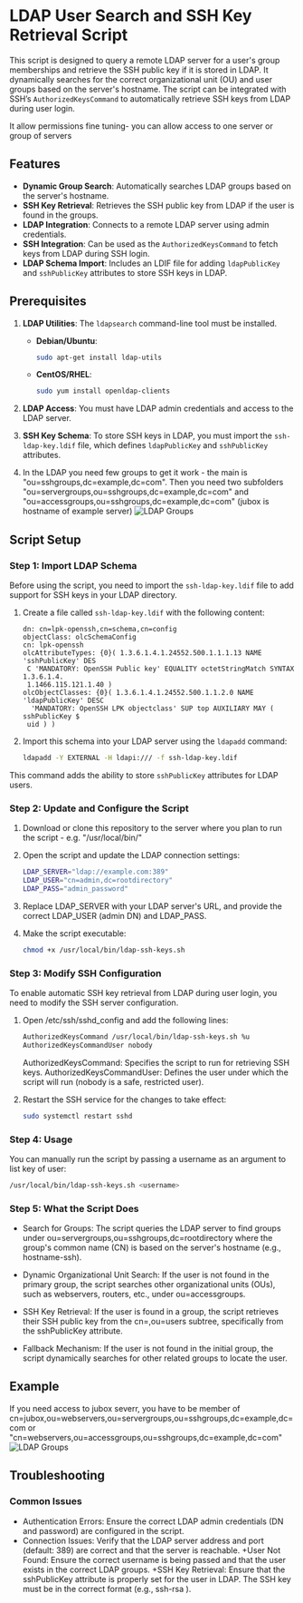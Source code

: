 # LDAP User Search and SSH Key Retrieval Script

This script is designed to query a remote LDAP server for a user's group memberships and retrieve the SSH public key if it is stored in LDAP. It dynamically searches for the correct organizational unit (OU) and user groups based on the server's hostname. The script can be integrated with SSH’s `AuthorizedKeysCommand` to automatically retrieve SSH keys from LDAP during user login.

It allow permissions fine tuning- you can allow access to one server or group of servers

## Features

- **Dynamic Group Search**: Automatically searches LDAP groups based on the server's hostname.
- **SSH Key Retrieval**: Retrieves the SSH public key from LDAP if the user is found in the groups.
- **LDAP Integration**: Connects to a remote LDAP server using admin credentials.
- **SSH Integration**: Can be used as the `AuthorizedKeysCommand` to fetch keys from LDAP during SSH login.
- **LDAP Schema Import**: Includes an LDIF file for adding `ldapPublicKey` and `sshPublicKey` attributes to store SSH keys in LDAP.

## Prerequisites

1. **LDAP Utilities**: The `ldapsearch` command-line tool must be installed.
   - **Debian/Ubuntu**:
     ```bash
     sudo apt-get install ldap-utils
     ```
   - **CentOS/RHEL**:
     ```bash
     sudo yum install openldap-clients
     ```

2. **LDAP Access**: You must have LDAP admin credentials and access to the LDAP server.

3. **SSH Key Schema**: To store SSH keys in LDAP, you must import the `ssh-ldap-key.ldif` file, which defines `ldapPublicKey` and `sshPublicKey` attributes.
4. In the LDAP you need few groups to get it work - the main is  "ou=sshgroups,dc=example,dc=com". Then you need two subfolders "ou=servergroups,ou=sshgroups,dc=example,dc=com" and "ou=accessgroups,ou=sshgroups,dc=example,dc=com" (jubox is hostname of example server)
 ![LDAP Groups](/screenshot/LDAP.png?raw=true)


## Script Setup

### Step 1: Import LDAP Schema

Before using the script, you need to import the `ssh-ldap-key.ldif` file to add support for SSH keys in your LDAP directory.

1. Create a file called `ssh-ldap-key.ldif` with the following content:

    ```
    dn: cn=lpk-openssh,cn=schema,cn=config
    objectClass: olcSchemaConfig
    cn: lpk-openssh
    olcAttributeTypes: {0}( 1.3.6.1.4.1.24552.500.1.1.1.13 NAME 'sshPublicKey' DES
     C 'MANDATORY: OpenSSH Public key' EQUALITY octetStringMatch SYNTAX 1.3.6.1.4.
     1.1466.115.121.1.40 )
    olcObjectClasses: {0}( 1.3.6.1.4.1.24552.500.1.1.2.0 NAME 'ldapPublicKey' DESC
      'MANDATORY: OpenSSH LPK objectclass' SUP top AUXILIARY MAY ( sshPublicKey $ 
     uid ) )
    ```

2. Import this schema into your LDAP server using the `ldapadd` command:

    ```bash
    ldapadd -Y EXTERNAL -H ldapi:/// -f ssh-ldap-key.ldif
    ```

This command adds the ability to store `sshPublicKey` attributes for LDAP users.

### Step 2: Update and Configure the Script

1. Download or clone this repository to the server where you plan to run the script - e.g. "/usr/local/bin/"

2. Open the script and update the LDAP connection settings:

   ```bash
   LDAP_SERVER="ldap://example.com:389"
   LDAP_USER="cn=admin,dc=rootdirectory"
   LDAP_PASS="admin_password"
   ```

3. Replace LDAP_SERVER with your LDAP server's URL, and provide the correct LDAP_USER (admin DN) and LDAP_PASS.

4. Make the script executable: 
    ```bash
    chmod +x /usr/local/bin/ldap-ssh-keys.sh
    ```

### Step 3: Modify SSH Configuration
To enable automatic SSH key retrieval from LDAP during user login, you need to modify the SSH server configuration.

1. Open /etc/ssh/sshd_config and add the following lines:

    ```bash
    AuthorizedKeysCommand /usr/local/bin/ldap-ssh-keys.sh %u
    AuthorizedKeysCommandUser nobody
    ```

    AuthorizedKeysCommand: Specifies the script to run for retrieving SSH keys.
    AuthorizedKeysCommandUser: Defines the user under which the script will run (nobody is a safe, restricted user).

2. Restart the SSH service for the changes to take effect:
    ```bash
    sudo systemctl restart sshd
    ```

### Step 4: Usage
You can manually run the script by passing a username as an argument to list key of user:
```bash
/usr/local/bin/ldap-ssh-keys.sh <username>
```


### Step 5: What the Script Does
- Search for Groups: The script queries the LDAP server to find groups under ou=servergroups,ou=sshgroups,dc=rootdirectory where the group's common name (CN) is based on the server's hostname (e.g., hostname-ssh).

- Dynamic Organizational Unit Search: If the user is not found in the primary group, the script searches other organizational units (OUs), such as webservers, routers, etc., under ou=accessgroups.

- SSH Key Retrieval: If the user is found in a group, the script retrieves their SSH public key from the cn=<username>,ou=users subtree, specifically from the sshPublicKey attribute.

- Fallback Mechanism: If the user is not found in the initial group, the script dynamically searches for other related groups to locate the user.

## Example
If you need access to jubox severr, you have to be member of cn=jubox,ou=webservers,ou=servergroups,ou=sshgroups,dc=example,dc=com or "cn=webservers,ou=accessgroups,ou=sshgroups,dc=example,dc=com"
 ![LDAP Groups](/screenshot/LDAP.png?raw=true)

## Troubleshooting
### Common Issues
+ Authentication Errors: Ensure the correct LDAP admin credentials (DN and password) are configured in the script.
+ Connection Issues: Verify that the LDAP server address and port (default: 389) are correct and that the server is reachable.
+User Not Found: Ensure the correct username is being passed and that the user exists in the correct LDAP groups.
+SSH Key Retrieval: Ensure that the sshPublicKey attribute is properly set for the user in LDAP. The SSH key must be in the correct format (e.g., ssh-rsa <key>).